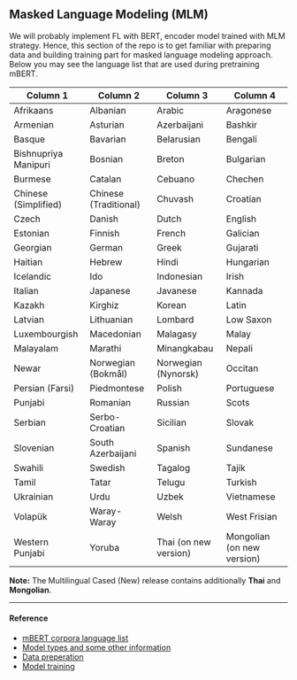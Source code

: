 ## Masked Language Modeling (MLM)
We will probably implement FL with BERT, encoder model trained with MLM strategy. Hence, this section of the
repo is to get familiar with preparing data and building training part for masked language modeling approach.
Below you may see the language list that are used during pretraining mBERT.

| Column 1             | Column 2              | Column 3              | Column 4                   |
|----------------------|-----------------------|-----------------------|----------------------------|
| Afrikaans            | Albanian              | Arabic                | Aragonese                  |
| Armenian             | Asturian              | Azerbaijani           | Bashkir                    |
| Basque               | Bavarian              | Belarusian            | Bengali                    |
| Bishnupriya Manipuri | Bosnian               | Breton                | Bulgarian                  |
| Burmese              | Catalan               | Cebuano               | Chechen                    |
| Chinese (Simplified) | Chinese (Traditional) | Chuvash               | Croatian                   |
| Czech                | Danish                | Dutch                 | English                    |
| Estonian             | Finnish               | French                | Galician                   |
| Georgian             | German                | Greek                 | Gujarati                   |
| Haitian              | Hebrew                | Hindi                 | Hungarian                  |
| Icelandic            | Ido                   | Indonesian            | Irish                      |
| Italian              | Japanese              | Javanese              | Kannada                    |
| Kazakh               | Kirghiz               | Korean                | Latin                      |
| Latvian              | Lithuanian            | Lombard               | Low Saxon                  |
| Luxembourgish        | Macedonian            | Malagasy              | Malay                      |
| Malayalam            | Marathi               | Minangkabau           | Nepali                     |
| Newar                | Norwegian (Bokmål)    | Norwegian (Nynorsk)   | Occitan                    |
| Persian (Farsi)      | Piedmontese           | Polish                | Portuguese                 |
| Punjabi              | Romanian              | Russian               | Scots                      |
| Serbian              | Serbo-Croatian        | Sicilian              | Slovak                     |
| Slovenian            | South Azerbaijani     | Spanish               | Sundanese                  |
| Swahili              | Swedish               | Tagalog               | Tajik                      |
| Tamil                | Tatar                 | Telugu                | Turkish                    |
| Ukrainian            | Urdu                  | Uzbek                 | Vietnamese                 |
| Volapük              | Waray-Waray           | Welsh                 | West Frisian               |
| Western Punjabi      | Yoruba                | Thai (on new version) | Mongolian (on new version) |
**Note:** The Multilingual Cased (New) release contains additionally **Thai** and **Mongolian**.

---
#### Reference
* [mBERT corpora language list](https://github.com/google-research/bert/blob/master/multilingual.md#list-of-languages)
* [Model types and some other information](https://huggingface.co/docs/transformers/glossary)
* [Data preperation](https://www.youtube.com/watch?v=q9NS5WpfkrU)
* [Model training](https://www.youtube.com/watch?v=R6hcxMMOrPE)
